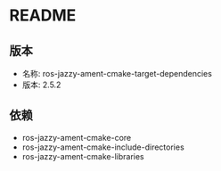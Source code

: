 # README

## 版本

- 名称: ros-jazzy-ament-cmake-target-dependencies
- 版本: 2.5.2

## 依赖

- ros-jazzy-ament-cmake-core
- ros-jazzy-ament-cmake-include-directories
- ros-jazzy-ament-cmake-libraries